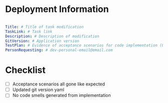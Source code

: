 # Deployment Information
```yaml

Title: # Title of task modification
TaskLink: # Task link
Description: # Description of modification
GitVersion: # Application version
TestPlan: # Evidence of acceptance scenarios for code implementation (Usually on task)
PersonRequesting: # dev-personal-email@email.com

```







# Checklist
- [ ] Acceptance scenarios all gone like expected
- [ ] Updated git version yaml
- [ ] No code smells generated from implementation
